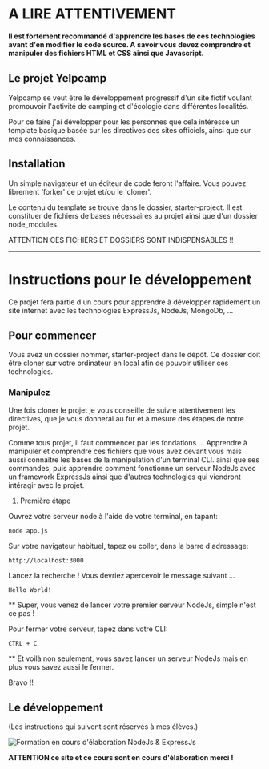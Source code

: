 # A LIRE ATTENTIVEMENT

**Il est fortement recommandé d'apprendre les bases de ces technologies avant d'en modifier le code source. A savoir vous devez comprendre et manipuler des fichiers HTML et CSS ainsi que Javascript.**

## Le projet Yelpcamp

Yelpcamp se veut être le développement progressif d'un site fictif voulant promouvoir l'activité de camping et d'écologie dans différentes localités.

Pour ce faire j'ai développer pour les personnes que cela intéresse un template basique basée sur les directives des sites officiels, ainsi que sur mes connaissances.

## Installation

Un simple navigateur et un éditeur de code feront l'affaire. Vous pouvez librement ‘forker' ce projet et/ou le 'cloner'. 

Le contenu du template se trouve dans le dossier, starter-project. Il est constituer de fichiers de bases nécessaires au projet ainsi que d'un dossier node_modules.

ATTENTION CES FICHIERS ET DOSSIERS SONT INDISPENSABLES !!

----------------------------

# Instructions pour le développement

Ce projet fera partie d'un cours pour apprendre à développer rapidement un site internet avec les technologies ExpressJs, NodeJs, MongoDb, ...

## Pour commencer

Vous avez un dossier nommer, starter-project dans le dépôt. Ce dossier doit être cloner sur votre ordinateur en local afin de pouvoir utiliser ces technologies.

### Manipulez

Une fois cloner le projet je vous conseille de suivre attentivement les directives, que je vous donnerai au fur et à mesure des étapes de notre projet.

Comme tous projet, il faut commencer par les fondations ... Apprendre à manipuler et comprendre ces fichiers que vous avez devant vous mais aussi connaître les bases de la manipulation d'un terminal CLI. ainsi que ses commandes, puis apprendre comment fonctionne un serveur NodeJs avec un framework ExpressJs ainsi que d'autres technologies qui viendront intéragir avec le projet.

1. Première étape

Ouvrez votre serveur node à l'aide de votre terminal, en tapant:

	node app.js

Sur votre navigateur habituel, tapez ou coller, dans la barre d'adressage:

	http://localhost:3000

Lancez la recherche ! Vous devriez apercevoir le message suivant ...

	Hello World!

** Super, vous venez de lancer votre premier serveur NodeJs, simple n'est ce pas !

Pour fermer votre serveur, tapez dans votre CLI:

	CTRL + C

** Et voilà non seulement, vous savez lancer un serveur NodeJs mais en plus vous savez aussi le fermer.

Bravo !!

## Le développement 

(Les instructions qui suivent sont réservés à mes élèves.)

![Formation en cours d'élaboration NodeJs & ExpressJs](https://monsite.fr)

**ATTENTION ce site et ce cours sont en cours d'élaboration merci !**  













